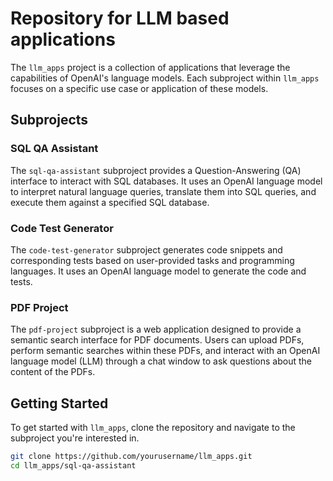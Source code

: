 # Repository for LLM based applications

The `llm_apps` project is a collection of applications that leverage the capabilities of OpenAI's language models. Each subproject within `llm_apps` focuses on a specific use case or application of these models.

## Subprojects

### SQL QA Assistant

The `sql-qa-assistant` subproject provides a Question-Answering (QA) interface to interact with SQL databases. It uses an OpenAI language model to interpret natural language queries, translate them into SQL queries, and execute them against a specified SQL database.

### Code Test Generator

The `code-test-generator` subproject generates code snippets and corresponding tests based on user-provided tasks and programming languages. It uses an OpenAI language model to generate the code and tests.

### PDF Project

The `pdf-project` subproject is a web application designed to provide a semantic search interface for PDF documents. Users can upload PDFs, perform semantic searches within these PDFs, and interact with an OpenAI language model (LLM) through a chat window to ask questions about the content of the PDFs.

## Getting Started

To get started with `llm_apps`, clone the repository and navigate to the subproject you're interested in.

```bash
git clone https://github.com/yourusername/llm_apps.git
cd llm_apps/sql-qa-assistant